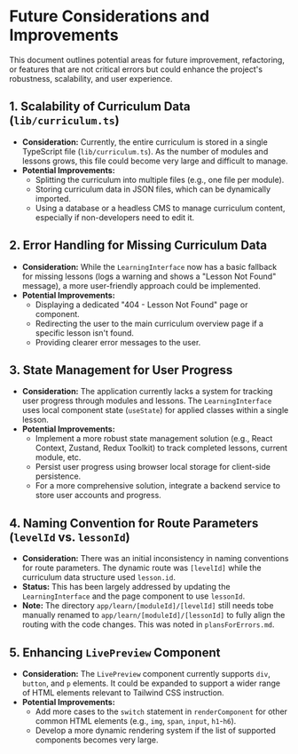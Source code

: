# Future Considerations and Improvements

This document outlines potential areas for future improvement, refactoring, or features that are not critical errors but could enhance the project's robustness, scalability, and user experience.

## 1. Scalability of Curriculum Data (`lib/curriculum.ts`)

*   **Consideration:** Currently, the entire curriculum is stored in a single TypeScript file (`lib/curriculum.ts`). As the number of modules and lessons grows, this file could become very large and difficult to manage.
*   **Potential Improvements:**
    *   Splitting the curriculum into multiple files (e.g., one file per module).
    *   Storing curriculum data in JSON files, which can be dynamically imported.
    *   Using a database or a headless CMS to manage curriculum content, especially if non-developers need to edit it.

## 2. Error Handling for Missing Curriculum Data

*   **Consideration:** While the `LearningInterface` now has a basic fallback for missing lessons (logs a warning and shows a "Lesson Not Found" message), a more user-friendly approach could be implemented.
*   **Potential Improvements:**
    *   Displaying a dedicated "404 - Lesson Not Found" page or component.
    *   Redirecting the user to the main curriculum overview page if a specific lesson isn't found.
    *   Providing clearer error messages to the user.

## 3. State Management for User Progress

*   **Consideration:** The application currently lacks a system for tracking user progress through modules and lessons. The `LearningInterface` uses local component state (`useState`) for applied classes within a single lesson.
*   **Potential Improvements:**
    *   Implement a more robust state management solution (e.g., React Context, Zustand, Redux Toolkit) to track completed lessons, current module, etc.
    *   Persist user progress using browser local storage for client-side persistence.
    *   For a more comprehensive solution, integrate a backend service to store user accounts and progress.

## 4. Naming Convention for Route Parameters (`levelId` vs. `lessonId`)

*   **Consideration:** There was an initial inconsistency in naming conventions for route parameters. The dynamic route was `[levelId]` while the curriculum data structure used `lesson.id`.
*   **Status:** This has been largely addressed by updating the `LearningInterface` and the page component to use `lessonId`.
*   **Note:** The directory `app/learn/[moduleId]/[levelId]` still needs tobe manually renamed to `app/learn/[moduleId]/[lessonId]` to fully align the routing with the code changes. This was noted in `plansForErrors.md`.

## 5. Enhancing `LivePreview` Component

*   **Consideration:** The `LivePreview` component currently supports `div`, `button`, and `p` elements. It could be expanded to support a wider range of HTML elements relevant to Tailwind CSS instruction.
*   **Potential Improvements:**
    *   Add more cases to the `switch` statement in `renderComponent` for other common HTML elements (e.g., `img`, `span`, `input`, `h1`-`h6`).
    *   Develop a more dynamic rendering system if the list of supported components becomes very large.
